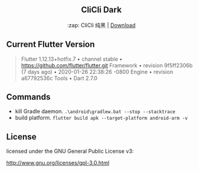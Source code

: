<h2 align='center'> CliCli Dark </h2>

<p align='center'> :zap: CliCli 纯黑 | <a href='http://github.com/cliclitv/clicli-dark/raw/release/app-release.apk'>Download</a></p>

## Current Flutter Version

> Flutter 1.12.13+hotfix.7 • channel stable • https://github.com/flutter/flutter.git
> Framework • revision 9f5ff2306b (7 days ago) • 2020-01-26 22:38:26 -0800
> Engine • revision a67792536c
> Tools • Dart 2.7.0

## Commands

- kill Gradle daemon.
  `.\android\gradlew.bat --stop --stacktrace`
- build platform.
  `flutter build apk --target-platform android-arm -v`

## License

licensed under the GNU General Public License v3:

http://www.gnu.org/licenses/gpl-3.0.html
